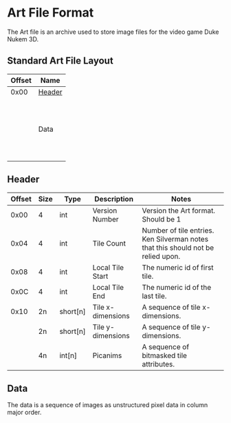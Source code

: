 # Art File Format
The Art file is an archive used to store image files for the video game Duke Nukem 3D.

## Standard Art File Layout
| Offset | Name                               |
|--------|------------------------------------|
| 0x00   | [Header](#header)                  |
|        | <br><br><br> Data <br><br><br><br> |


## Header
| Offset | Size | Type     | Description           | Notes                                                   |
|--------|------|----------|-----------------------|---------------------------------------------------------|
| 0x00   | 4    | int      | Version Number        | Version the Art format. Should be 1                     |
| 0x04   | 4    | int      | Tile Count            | Number of tile entries. Ken Silverman notes that this should not be relied upon. |
| 0x08   | 4    | int      | Local Tile Start      | The numeric id of first tile.                           |
| 0x0C   | 4    | int      | Local Tile End        | The numeric id of the last tile.                        |
| 0x10   | 2n   | short[n] | Tile x-dimensions     | A sequence of tile x-dimensions.                        |
|        | 2n   | short[n] | Tile y-dimensions     | A sequence of tile y-dimensions.                        |
|        | 4n   | int[n]   | Picanims              | A sequence of bitmasked tile attributes.                |


## Data

The data is a sequence of images as unstructured pixel data in column major order.

